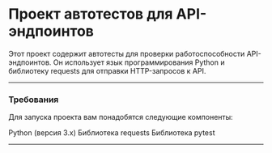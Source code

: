 # Проект автотестов для API-эндпоинтов 
Этот проект содержит автотесты для проверки работоспособности API-эндпоинтов. Он использует язык программирования Python и библиотеку requests для отправки HTTP-запросов к API.

***
### Требования
Для запуска проекта вам понадобятся следующие компоненты:

Python (версия 3.x)
Библиотека requests
Библиотека pytest
***
